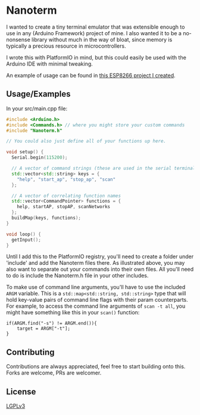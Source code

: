 
# Nanoterm

I wanted to create a tiny terminal emulator that was extensible enough to use in any (Arduino Framework) project of mine. I also wanted it to be a no-nonsense library without much in the way of bloat, since memory is typically a precious resource in microcontrollers. 

I wrote this with PlatformIO in mind, but this could easily be used with the Arduino IDE with minimal tweaking. 

An example of usage can be found in [this ESP8266 project I created](https://github.com/drewlong/ESPCommander.git).

## Usage/Examples

In your src/main.cpp file:
```c++
#include <Arduino.h>
#include <Commands.h> // where you might store your custom commands
#include "Nanoterm.h"

// You could also just define all of your functions up here.

void setup() {
  Serial.begin(115200);

  // A vector of command strings (these are used in the serial terminal)
  std::vector<std::string> keys = {
    "help", "start_ap", "stop_ap", "scan"
  };

  // A vector of correlating function names
  std::vector<CommandPointer> functions = {
    help, startAP, stopAP, scanNetworks
  };
  buildMap(keys, functions);
}

void loop() {
  getInput();
}

```

Until I add this to the PlatformIO registry, you'll need to create a folder under 'include' and add the Nanoterm files there. As illustrated above, you may also want to separate out your commands into their own files. All you'll need to do is include the Nanoterm.h file in your other includes. 

To make use of command line arguments, you'll have to use the included `ARGM` variable. This is a `std::map<std::string, std::string>` type that will hold key-value pairs of command line flags with their param counterparts. For example, to access the command line arguments of `scan -t all`, you might have something like this in your `scan()` function:
```
if(ARGM.find("-s") != ARGM.end()){
    target = ARGM["-t"];
}
```
## Contributing

Contributions are always appreciated, feel free to start building onto this. Forks are welcome, PRs are welcomer. 


## License

[LGPLv3](https://choosealicense.com/licenses/lgpl-3.0/)

